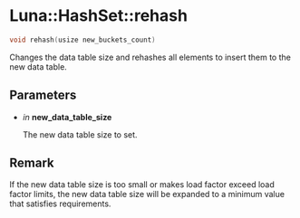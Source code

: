 # Luna::HashSet::rehash

```c++
void rehash(usize new_buckets_count)
```

Changes the data table size and rehashes all elements to insert them to the new data table. 



## Parameters
* *in* **new_data_table_size**

    The new data table size to set. 

## Remark
If the new data table size is too small or makes load factor exceed load factor limits, the new data table size will be expanded to a minimum value that satisfies requirements. 

